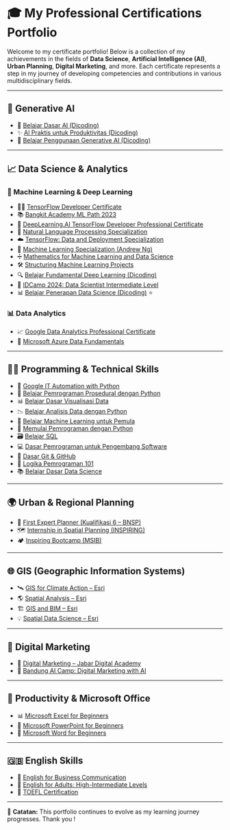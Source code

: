 # 🎓 My Professional Certifications Portfolio

Welcome to my certificate portfolio! Below is a collection of my achievements in the fields of **Data Science**, **Artificial Intelligence (AI)**, **Urban Planning**, **Digital Marketing**, and more. Each certificate represents a step in my journey of developing competencies and contributions in various multidisciplinary fields.

---

## 🤖 Generative AI

- 🧠 [Belajar Dasar AI (Dicoding)](https://www.dicoding.com/certificates/1OP8WMEGQXQK)  
- ✨ [AI Praktis untuk Produktivitas (Dicoding)](https://www.dicoding.com/certificates/N9ZO98ME6XG5)  
- 🧬 [Belajar Penggunaan Generative AI (Dicoding)](https://www.dicoding.com/certificates/1OP829WLVPQK)  

---

## 📈 Data Science & Analytics

### 🤖 Machine Learning & Deep Learning
- 🧑‍💻 [TensorFlow Developer Certificate](https://www.credential.net/4fb297c2-e92b-4618-b966-cf7d3ade9e99)  
- 📚 [Bangkit Academy ML Path 2023](https://drive.google.com/file/d/1WDPBGmuGGMhFINdQpwHKywcVhq4-3Q1i/view)  
- 🧠 [DeepLearning.AI TensorFlow Developer Professional Certificate](https://coursera.org/share/08f3a364c0e6f0f1be3dc5bb27979431)  
- 🧾 [Natural Language Processing Specialization](https://coursera.org/share/b8f8276735d752d02cf2b9be510035e8)  
- ☁️ [TensorFlow: Data and Deployment Specialization](https://coursera.org/share/fc02e07f79f1f8b6ae17f7ad2e08e443)  
- 🤖 [Machine Learning Specialization (Andrew Ng)](https://coursera.org/share/53267bb5104872981f99cd96ed18e2b1)  
- ➗ [Mathematics for Machine Learning and Data Science](https://coursera.org/share/90ff117a3788ce90cab1d9cadc7b4cf8)  
- 🛠️ [Structuring Machine Learning Projects](https://coursera.org/share/cec8af255dd7a5f85f19147612c0753b)
- 🔍 [Belajar Fundamental Deep Learning (Dicoding)](https://www.dicoding.com/certificates/53XEDNOD9PRN)
- 🏅 [IDCamp 2024: Data Scientist Intermediate Level](https://drive.google.com/file/d/1Xsf_vQB4WgYIM17jiEIRr0kn8bBAvE_t/view?usp=sharing)
- 📊 [Belajar Penerapan Data Science (Dicoding)](https://www.dicoding.com/certificates/53XED827VPRN) ⭐ 

### 📊 Data Analytics
- 📈 [Google Data Analytics Professional Certificate](https://www.credly.com/badges/e74c6176-643e-4b92-b8bf-6bd765f58be9/linked_in_profile)  
- 💾 [Microsoft Azure Data Fundamentals](https://drive.google.com/file/d/1ec509yioW5joh1FYtCnxoDl8-HFRMQM2/view)

---

## 👨‍💻 Programming & Technical Skills

- 🐍 [Google IT Automation with Python](https://www.credly.com/badges/0dfb5564-1d4a-4920-b7ab-f023814821ca/linked_in_profile)  
- 📌 [Belajar Pemrograman Prosedural dengan Python](https://www.dicoding.com/certificates/4EXGK3MDDZRL)  
- 📊 [Belajar Dasar Visualisasi Data](https://www.dicoding.com/certificates/1RXY1Q5GQPVM)  
- 📉 [Belajar Analisis Data dengan Python](https://www.dicoding.com/certificates/QLZ9RWOGDP5D)  
- 🧪 [Belajar Machine Learning untuk Pemula](https://www.dicoding.com/certificates/81P27EQQ8ZOY)  
- 🚀 [Memulai Pemrograman dengan Python](https://www.dicoding.com/certificates/0LZ0QKOONZ65)  
- 🗃️ [Belajar SQL](https://www.dicoding.com/certificates/EYX4Y411JZDL)  
- 💻 [Dasar Pemrograman untuk Pengembang Software](https://www.dicoding.com/certificates/JMZV9KRENPN9)  
- 🔄 [Dasar Git & GitHub](https://www.dicoding.com/certificates/1RXY6GGW3ZVM)  
- 🧠 [Logika Pemrograman 101](https://www.dicoding.com/certificates/2VX3JQJ6JPYQ)  
- 📚 [Belajar Dasar Data Science](https://www.dicoding.com/certificates/07Z68D8MMXQR)  
---

## 🌍 Urban & Regional Planning

- 🧭 [First Expert Planner (Kualifikasi 6 – BNSP)](https://drive.google.com/file/d/1R2lO3_R0ywXyjEz3BT38wcykb7TC8ArX/view)  
- 🗺️ [Internship in Spatial Planning (INSPIRING)](https://drive.google.com/file/d/1Y_GZ0-PTF1Em-1G0Me7amAUofLI04ljG/view)  
- 🏕️ [Inspiring Bootcamp (MSIB)](https://drive.google.com/file/d/1my331ph87qbQYAxD-x2h4l_2Voyf5CMy/view)

---

## 🌐 GIS (Geographic Information Systems)

- 🛰️ [GIS for Climate Action – Esri](https://www.esri.com/training/TrainingRecord/Certificate/rahadian_ms/65a9e3a6205bd152756c6aed/-420)  
- 🌎 [Spatial Analysis – Esri](https://www.esri.com/training/TrainingRecord/Certificate/rahadian_ms/65a9e2f9205bd152756c4de9/-420)  
- 🏗️ [GIS and BIM – Esri](https://www.esri.com/training/TrainingRecord/Certificate/rahadian_ms/65a9e3bc205bd152756c6db8/-420)  
- 💡 [Spatial Data Science – Esri](https://www.esri.com/training/TrainingRecord/Certificate/RahadianMs/64e6e9a961188358f8582af3/-420)

---

## 📢 Digital Marketing

- 📲 [Digital Marketing – Jabar Digital Academy](https://sidebar.jabarprov.go.id/v/BDA2774D07)  
- 🧠 [Bandung AI Camp: Digital Marketing with AI](https://sanbercode.com/certificate/em/dd48eb39-c54b-4077-a66c-1ba0b6c055e6)

---

## 🧩 Productivity & Microsoft Office

- 📊 [Microsoft Excel for Beginners](https://pijarmahir.id/sertifikat/hZvKAIlgbU)  
- 🎨 [Microsoft PowerPoint for Beginners](https://pijarmahir.id/sertifikat/mgHpoWqFDS)  
- 📝 [Microsoft Word for Beginners](https://pijarmahir.id/sertifikat/JL4YM9IFye)

---

## 🇬🇧 English Skills

- 💼 [English for Business Communication](https://drive.google.com/file/d/19VXbD1DpbsbWOYjpjbH0Io6U5Tndfjk_/view?usp=sharing)  
- 📘 [English for Adults: High-Intermediate Levels](https://drive.google.com/file/d/19VXbD1DpbsbWOYjpjbH0Io6U5Tndfjk_/view?usp=sharing)  
- 📝 [TOEFL Certification](https://drive.google.com/file/d/1-ysi8tERNm1YmfBP27h5t7yHy1OL7dwG/view?usp=sharing)

---

🧩 **Catatan:** This portfolio continues to evolve as my learning journey progresses. Thank you !

